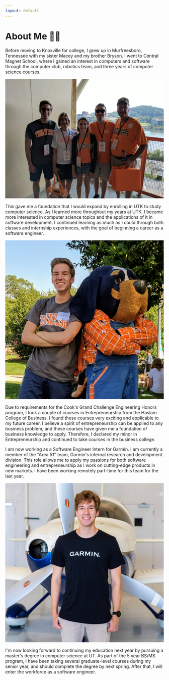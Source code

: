 ```yaml
---
layout: default
---
```

# About Me 👨‍💻 

Before moving to Knoxville for college, I grew up in Murfreesboro, Tennessee with my sister Macey and my brother Bryson. I went to Central Magnet School, where I gained an interest in computers and software through the computer club, robotics team, and three years of computer science courses.

![Me and my family in Neyland Stadium](./img/family-in-neyland.jpg)

This gave me a foundation that I would expand by enrolling in UTK to study computer science. As I learned more throughout my years at UTK, I became more interested in computer science topics and the applications of it in software development. I continued learning as much as I could through both classes and internship experiences, with the goal of beginning a career as a software engineer.

![Me and Smokey during my Freshman year!](./img/me-and-smokey.jpg)

Due to requirements for the Cook's Grand Challenge Engineering Honors program, I took a couple of courses in Entrepreneurship from the Haslam College of Business. I found these courses very exciting and applicable to my future career. I believe a spirit of entrepreneurship can be applied to any business problem, and these courses have given me a foundation of business knowledge to apply. Therefore, I declared my minor in Entrepreneurship and continued to take courses in the business college.

I am now working as a Software Engineer Intern for Garmin. I am currently a member of the "Area 51" team, Garmin's internal research and development division. This role allows me to apply my passions for both software engineering and entrepreneurship as I work on cutting-edge products in new markets. I have been working remotely part-time for this team for the last year.

![Me as a Garmin Intern](./img/me-at-garmin.jpg)

I'm now looking forward to continuing my education next year by pursuing a master's degree in computer science at UT. As part of the 5 year BS/MS program, I have been taking several graduate-level courses during my senior year, and should complete the degree by next spring. After that, I will enter the workforce as a software engineer.